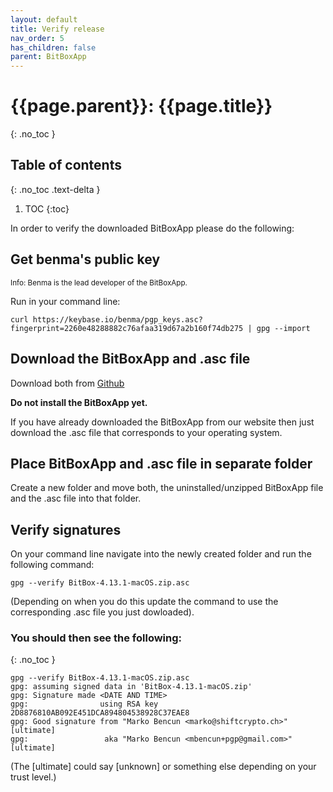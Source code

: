 ```yaml
---
layout: default
title: Verify release
nav_order: 5
has_children: false
parent: BitBoxApp
---
```


# {{page.parent}}: {{page.title}}
{: .no_toc }

## Table of contents
{: .no_toc .text-delta }

1. TOC
{:toc}

In order to verify the downloaded BitBoxApp please do the following:

## Get benma's public key
<small>Info: Benma is the lead developer of the BitBoxApp.</small>

Run in your command line:

```
curl https://keybase.io/benma/pgp_keys.asc?fingerprint=2260e48288882c76afaa319d67a2b160f74db275 | gpg --import
```

## Download the BitBoxApp and .asc file
Download both from [Github](https://github.com/digitalbitbox/bitbox-wallet-app/releases)

**Do not install the BitBoxApp yet.**

If you have already downloaded the BitBoxApp from our website then just download the .asc file that corresponds to your operating system.

## Place BitBoxApp and .asc file in separate folder
Create a new folder and move both, the uninstalled/unzipped BitBoxApp file and the .asc file into that folder.

## Verify signatures
On your command line navigate into the newly created folder and run the following command:

`gpg --verify BitBox-4.13.1-macOS.zip.asc`

(Depending on when you do this update the command to use the corresponding .asc file you just dowloaded).

### You should then see the following:
{: .no_toc }
```
gpg --verify BitBox-4.13.1-macOS.zip.asc
gpg: assuming signed data in 'BitBox-4.13.1-macOS.zip'
gpg: Signature made <DATE AND TIME>
gpg:                using RSA key 2D8876810AB092E451DCA894804538928C37EAE8
gpg: Good signature from "Marko Bencun <marko@shiftcrypto.ch>" [ultimate]
gpg:                 aka "Marko Bencun <mbencun+pgp@gmail.com>" [ultimate]

```
(The [ultimate] could say [unknown] or something else depending on your trust level.)
